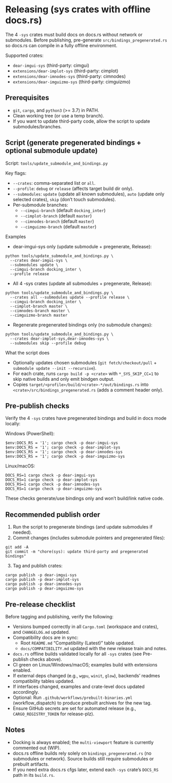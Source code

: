 # Releasing (sys crates with offline docs.rs)

The 4 `-sys` crates must build docs on docs.rs without network or submodules. Before publishing, pre-generate `src/bindings_pregenerated.rs` so docs.rs can compile in a fully offline environment.

Supported crates:
- `dear-imgui-sys` (third-party: cimgui)
- `extensions/dear-implot-sys` (third-party: cimplot)
- `extensions/dear-imnodes-sys` (third-party: cimnodes)
- `extensions/dear-imguizmo-sys` (third-party: cimguizmo)

## Prerequisites
- `git`, `cargo`, and `python3` (>= 3.7) in PATH.
- Clean working tree (or use a temp branch).
- If you want to update third-party code, allow the script to update submodules/branches.

## Script (generate pregenerated bindings + optional submodule update)

Script: `tools/update_submodule_and_bindings.py`

Key flags:
- `--crates`: comma-separated list or `all`.
- `--profile`: `debug` or `release` (affects target build dir only).
- `--submodules`: `update` (update all known submodules), `auto` (update only selected crates), `skip` (don’t touch submodules).
- Per-submodule branches:
  - `--cimgui-branch` (default `docking_inter`)
  - `--cimplot-branch` (default `master`)
  - `--cimnodes-branch` (default `master`)
  - `--cimguizmo-branch` (default `master`)

Examples
- dear-imgui-sys only (update submodule + pregenerate, Release):
```
python tools/update_submodule_and_bindings.py \
  --crates dear-imgui-sys \
  --submodules update \
  --cimgui-branch docking_inter \
  --profile release
```

- All 4 -sys crates (update all submodules + pregenerate, Release):
```
python tools/update_submodule_and_bindings.py \
  --crates all --submodules update --profile release \
  --cimgui-branch docking_inter \
  --cimplot-branch master \
  --cimnodes-branch master \
  --cimguizmo-branch master
```

- Regenerate pregenerated bindings only (no submodule changes):
```
python tools/update_submodule_and_bindings.py \
  --crates dear-implot-sys,dear-imnodes-sys \
  --submodules skip --profile debug
```

What the script does
- Optionally updates chosen submodules (`git fetch/checkout/pull` + `submodule update --init --recursive`).
- For each crate, runs `cargo build -p <crate>` with `*_SYS_SKIP_CC=1` to skip native builds and only emit bindgen output.
- Copies `target/<profile>/build/<crate>-*/out/bindings.rs` into `<crate>/src/bindings_pregenerated.rs` (adds a comment header only).

## Pre-publish checks
Verify the 4 `-sys` crates have pregenerated bindings and build in docs mode locally:

Windows (PowerShell):
```
$env:DOCS_RS = '1'; cargo check -p dear-imgui-sys
$env:DOCS_RS = '1'; cargo check -p dear-implot-sys
$env:DOCS_RS = '1'; cargo check -p dear-imnodes-sys
$env:DOCS_RS = '1'; cargo check -p dear-imguizmo-sys
```

Linux/macOS:
```
DOCS_RS=1 cargo check -p dear-imgui-sys
DOCS_RS=1 cargo check -p dear-implot-sys
DOCS_RS=1 cargo check -p dear-imnodes-sys
DOCS_RS=1 cargo check -p dear-imguizmo-sys
```

These checks generate/use bindings only and won’t build/link native code.

## Recommended publish order
1) Run the script to pregenerate bindings (and update submodules if needed).
2) Commit changes (includes submodule pointers and pregenerated files):
```
git add -A
git commit -m "chore(sys): update third-party and pregenerated bindings"
```
3) Tag and publish crates:
```
cargo publish -p dear-imgui-sys
cargo publish -p dear-implot-sys
cargo publish -p dear-imnodes-sys
cargo publish -p dear-imguizmo-sys
```

## Pre-release checklist

Before tagging and publishing, verify the following:

- Versions bumped correctly in all `Cargo.toml` (workspace and crates), and `CHANGELOG.md` updated.
- Compatibility docs are in sync:
  - Root `README.md` “Compatibility (Latest)” table updated.
  - `docs/COMPATIBILITY.md` updated with the new release train and notes.
- `docs.rs` offline builds validated locally for all `-sys` crates (see Pre-publish checks above).
- CI green on Linux/Windows/macOS; examples build with extensions enabled.
- If external deps changed (e.g., `wgpu`, `winit`, `glow`), backends’ readmes compatibility tables updated.
- If interfaces changed, examples and crate-level docs updated accordingly.
- Optional: Run `.github/workflows/prebuilt-binaries.yml` (workflow_dispatch) to produce prebuilt archives for the new tag.
- Ensure GitHub secrets are set for automated release (e.g., `CARGO_REGISTRY_TOKEN` for release-plz).

## Notes
- Docking is always enabled; the `multi-viewport` feature is currently commented out (WIP).
- docs.rs offline builds rely solely on `bindings_pregenerated.rs` (no submodules or network). Source builds still require submodules or prebuilt artifacts.
- If you need extra docs.rs cfgs later, extend each `-sys` crate’s `DOCS_RS` path in its `build.rs`.
